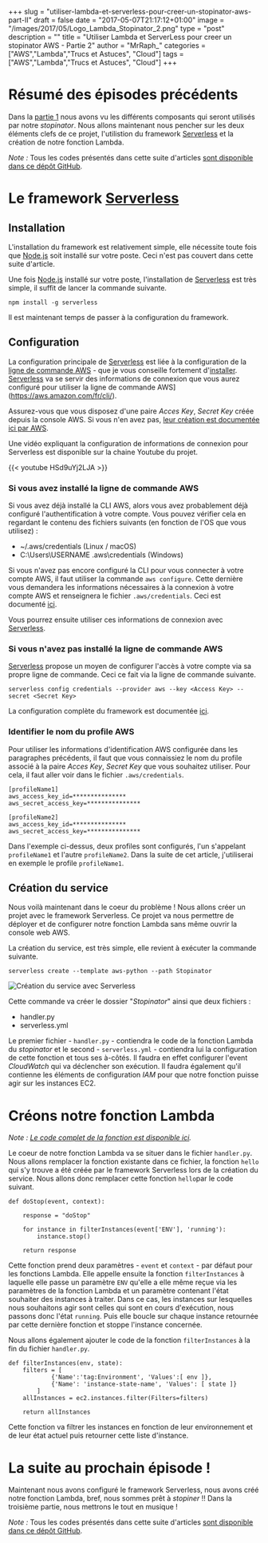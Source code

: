 +++
slug = "utiliser-lambda-et-serverless-pour-creer-un-stopinator-aws-part-II"
draft = false
date = "2017-05-07T21:17:12+01:00"
image = "/images/2017/05/Logo_Lambda_Stopinator_2.png"
type = "post"
description = ""
title = "Utiliser Lambda et ServerLess pour creer un stopinator AWS - Partie 2"
author = "MrRaph_"
categories = ["AWS","Lambda","Trucs et Astuces", "Cloud"]
tags = ["AWS","Lambda","Trucs et Astuces", "Cloud"]
+++

# Résumé des épisodes précédents

Dans la [partie 1](/utiliser-lambda-et-serverless-pour-creer-un-stopinator-aws-part-I) nous avons vu les différents composants qui seront utilisés par notre _stopinator_. Nous allons maintenant nous pencher sur les deux éléments clefs de ce projet, l'utilistion du framework [Serverless](http://www.serverless.com/) et la création de notre fonction Lambda.

*Note :* Tous les codes présentés dans cette suite d'articles [sont disponible dans ce dépôt GitHub](https://github.com/MrRaph/article-stopinator).

# Le framework [Serverless](http://www.serverless.com/)

## Installation

L'installation du framework est relativement simple, elle nécessite toute fois que [Node.js](node.js) soit installé sur votre poste. Ceci n'est pas couvert dans cette suite d'article.

Une fois [Node.js](node.js) installé sur votre poste, l'installation de [Serverless](http://www.serverless.com/) est très simple, il suffit de lancer la commande suivante.

    npm install -g serverless

Il est maintenant temps de passer à la configuration du framework.

## Configuration

La configuration principale de [Serverless](http://www.serverless.com/) est liée à la configuration de la [ligne de commande AWS](https://aws.amazon.com/fr/cli/) - que je vous conseille fortement d'[installer](http://docs.aws.amazon.com/fr_fr/cli/latest/userguide/installing.html). [Serverless](http://www.serverless.com/) va se servir des informations de connexion que vous aurez configuré pour utiliser la ligne de commande AWS](https://aws.amazon.com/fr/cli/).

Assurez-vous que vous disposez d'une paire _Acces Key_, _Secret Key_ créée depuis la console AWS. Si vous n'en avez pas, [leur création est documentée ici par AWS](http://docs.aws.amazon.com/fr_fr/general/latest/gr/managing-aws-access-keys.html).

Une vidéo expliquant la configuration de informations de connexion pour Serverless est disponible sur la chaine Youtube du projet.

{{< youtube HSd9uYj2LJA >}}

### Si vous avez installé la ligne de commande AWS

Si vous avez déjà installé la CLI AWS, alors vous avez probablement déjà configuré l'authentification à votre compte. Vous pouvez vérifier cela en regardant le contenu des fichiers suivants (en fonction de l'OS que vous utilisez) :

* ~/.aws/credentials (Linux / macOS)
*  C:\Users\USERNAME \.aws\credentials (Windows)

Si vous n'avez pas encore configuré la CLI pour vous connecter à votre compte AWS, il faut utiliser la commande `aws configure`. Cette dernière vous demandera les informations nécessaires à la connexion à votre compte AWS et renseignera le fichier `.aws/credentials`. Ceci est documenté [ici](http://docs.aws.amazon.com/fr_fr/cli/latest/userguide/cli-chap-getting-started.html).

Vous pourrez ensuite utiliser ces informations de connexion avec [Serverless](http://www.serverless.com/).

### Si vous n'avez pas installé la ligne de commande AWS

[Serverless](http://www.serverless.com/) propose un moyen de configurer l'accès à votre compte via sa propre ligne de commande. Ceci ce fait via la ligne de commande suivante.

    serverless config credentials --provider aws --key <Access Key> --secret <Secret Key>

La configuration complète du framework est documentée [ici](https://github.com/serverless/serverless/blob/master/docs/providers/aws/guide/credentials.md).

### Identifier le nom du profile AWS

Pour utiliser les informations d'identification AWS configurée dans les paragraphes précédents, il faut que vous connaissiez le nom du profile associé à la paire _Acces Key_, _Secret Key_ que vous souhaitez utiliser. Pour cela, il faut aller voir dans le fichier `.aws/credentials`.

    [profileName1]
    aws_access_key_id=***************
    aws_secret_access_key=***************

    [profileName2]
    aws_access_key_id=***************
    aws_secret_access_key=***************

Dans l'exemple ci-dessus, deux profiles sont configurés, l'un s'appelant `profileName1` et l'autre `profileName2`. Dans la suite de cet article, j'utiliserai en exemple le profile `profileName1`.

## Création du service

Nous voilà maintenant dans le coeur du problème ! Nous allons créer un projet avec le framework Serverless. Ce projet va nous permettre de déployer et de configurer notre fonction Lambda sans même ouvrir la console web AWS.

La création du service, est très simple, elle revient à exécuter la commande suivante.

    serverless create --template aws-python --path Stopinator

![Création du service avec Serverless](/images/2017/05/serverles_create_service.png)

Cette commande va créer le dossier "_Stopinator_" ainsi que deux fichiers :

* handler.py
* serverless.yml

Le premier fichier - `handler.py` - contiendra le code de la fonction Lambda du _stopinator_ et le second - `serverless.yml` - contiendra lui la configuration de cette fonction et tous ses à-côtés. Il faudra en effet configurer l'event _CloudWatch_ qui va déclencher son exécution. Il faudra également qu'il contienne les éléments de configuration _IAM_ pour que notre fonction puisse agir sur les instances EC2.

# Créons notre fonction Lambda

_*Note :*_ _[Le code complet de la fonction est disponible ici](https://raw.githubusercontent.com/MrRaph/article-stopinator/master/handler.py)._

Le coeur de notre fonction Lambda va se situer dans le fichier `handler.py`. Nous allons remplacer la fonction existante dans ce fichier, la fonction `hello` qui s'y trouve a été créée par le framework Serverless lors de la création du service. Nous allons donc remplacer cette fonction `hello`par le code suivant.

    def doStop(event, context):

        response = "doStop"

        for instance in filterInstances(event['ENV'], 'running'):
            instance.stop()

        return response

Cette fonction prend deux paramètres - `event` et `context` - par défaut pour les fonctions Lambda. Elle appelle ensuite la fonction `filterInstances` à laquelle elle passe un paramètre `ENV` qu'elle a elle même reçue via les paramètres de la fonction Lambda et un paramètre contenant l'état souhaiter des instances à traiter. Dans ce cas, les instances sur lesquelles nous souhaitons agir sont celles qui sont en cours d'exécution, nous passons donc l'état `running`. Puis elle boucle sur chaque instance retournée par cette dernière fonction et stoppe l'instance concernée.

Nous allons également ajouter le code de la fonction `filterInstances` à la fin du fichier `handler.py`.


    def filterInstances(env, state):
        filters = [
                {'Name':'tag:Environment', 'Values':[ env ]},
                {'Name': 'instance-state-name', 'Values': [ state ]}
            ]
        allInstances = ec2.instances.filter(Filters=filters)

        return allInstances

Cette fonction va filtrer les instances en fonction de leur environnement et de leur état actuel puis retourner cette liste d'instance.

# La suite au prochain épisode !

 Maintenant nous avons configuré le framework Serverless, nous avons créé notre fonction Lambda, bref, nous sommes prêt à _stopiner_ !! Dans la troisième partie, nous mettrons le tout en musique !


*Note :* Tous les codes présentés dans cette suite d'articles [sont disponible dans ce dépôt GitHub](https://github.com/MrRaph/article-stopinator).
